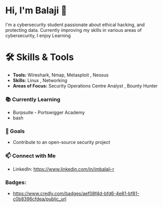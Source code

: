 # Hi, I'm Balaji 👋

I'm a cybersecurity student passionate about ethical hacking, and protecting data. Currently improving my skills in various areas of cybersecurity, I enjoy Learning

# 🛠 Skills & Tools
- **Tools:** Wireshark, Nmap, Metasploit , Nessus
- **Skills:** Linux , Networking
- **Areas of Focus:** Security Operations Centre Analyst , Bounty Hunter

### 📚 Currently Learning
- Burpsuite - Portswigger Academy 
- bash

### 🧩 Goals
- Contribute to an open-source security project

### 📫 Connect with Me
- LinkedIn: https://www.linkedin.com/in/imbalaji-r 

### **Badges:** 
- https://www.credly.com/badges/aef08f4d-bfd6-4e81-bf81-c0b8396cfdea/public_url
